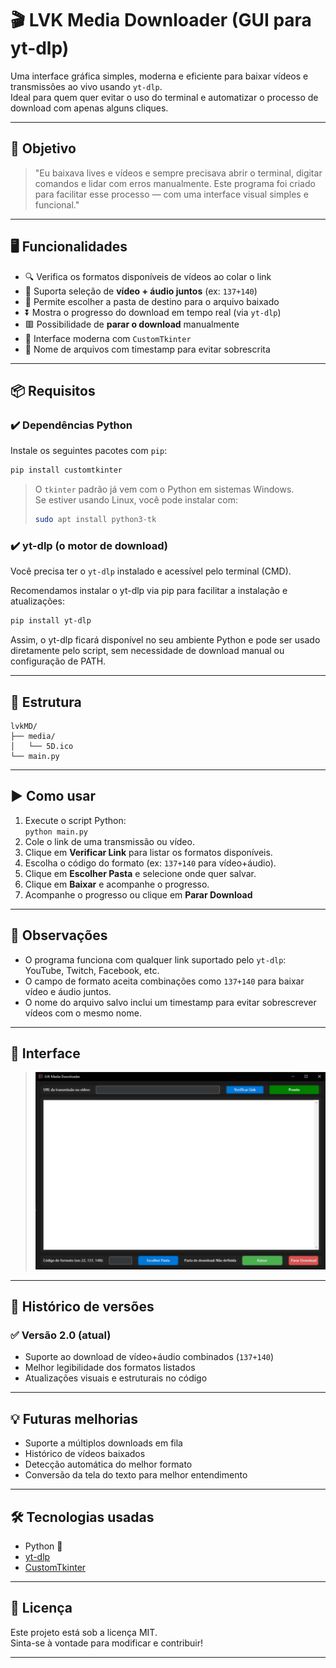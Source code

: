 # 🎬 LVK Media Downloader (GUI para yt-dlp)

Uma interface gráfica simples, moderna e eficiente para baixar vídeos e transmissões ao vivo usando `yt-dlp`.  
Ideal para quem quer evitar o uso do terminal e automatizar o processo de download com apenas alguns cliques.

---

## 🚀 Objetivo

> "Eu baixava lives e vídeos e sempre precisava abrir o terminal, digitar comandos e lidar com erros manualmente. Este programa foi criado para facilitar esse processo — com uma interface visual simples e funcional."

---

## 🖥️ Funcionalidades

- 🔍 Verifica os formatos disponíveis de vídeos ao colar o link
- 🎯 Suporta seleção de **vídeo + áudio juntos** (ex: `137+140`)
- 📁 Permite escolher a pasta de destino para o arquivo baixado
- ⏬ Mostra o progresso do download em tempo real (via `yt-dlp`)
- 🟥 Possibilidade de **parar o download** manualmente
- 🎨 Interface moderna com `CustomTkinter`
- 🧠 Nome de arquivos com timestamp para evitar sobrescrita

---

## 📦 Requisitos

### ✔️ Dependências Python

Instale os seguintes pacotes com `pip`:

```bash
pip install customtkinter
```

> O `tkinter` padrão já vem com o Python em sistemas Windows.  
> Se estiver usando Linux, você pode instalar com:
> ```bash
> sudo apt install python3-tk
> ```

### ✔️ yt-dlp (o motor de download)

Você precisa ter o `yt-dlp` instalado e acessível pelo terminal (CMD).

Recomendamos instalar o yt-dlp via pip para facilitar a instalação e atualizações:

```bash
pip install yt-dlp
```
Assim, o yt-dlp ficará disponível no seu ambiente Python e pode ser usado diretamente pelo script, sem necessidade de download manual ou configuração de PATH.

---

## 📁 Estrutura

```
lvkMD/
├── media/
│   └── 5D.ico
└── main.py

```

---

## ▶️ Como usar

1. Execute o script Python:  
   `python main.py`
2. Cole o link de uma transmissão ou vídeo.
3. Clique em **Verificar Link** para listar os formatos disponíveis.
4. Escolha o código do formato (ex: `137+140` para vídeo+áudio).
5. Clique em **Escolher Pasta** e selecione onde quer salvar.
6. Clique em **Baixar** e acompanhe o progresso.
7. Acompanhe o progresso ou clique em **Parar Download**

---

## 📌 Observações

- O programa funciona com qualquer link suportado pelo `yt-dlp`: YouTube, Twitch, Facebook, etc.
- O campo de formato aceita combinações como `137+140` para baixar vídeo e áudio juntos.
- O nome do arquivo salvo inclui um timestamp para evitar sobrescrever vídeos com o mesmo nome. 

---

## 📸 Interface

> ![Um print da tela do programa](media/Tela.png)

---

## 🔄 Histórico de versões

### ✅ Versão 2.0 (atual)
- Suporte ao download de vídeo+áudio combinados (`137+140`)
- Melhor legibilidade dos formatos listados
- Atualizações visuais e estruturais no código

---

## 💡 Futuras melhorias

- Suporte a múltiplos downloads em fila
- Histórico de vídeos baixados
- Detecção automática do melhor formato
- Conversão da tela do texto para melhor entendimento

---

## 🛠️ Tecnologias usadas

- Python 🐍
- [yt-dlp](https://github.com/yt-dlp/yt-dlp)
- [CustomTkinter](https://github.com/TomSchimansky/CustomTkinter)

---

## 📄 Licença

Este projeto está sob a licença MIT.  
Sinta-se à vontade para modificar e contribuir!

---
